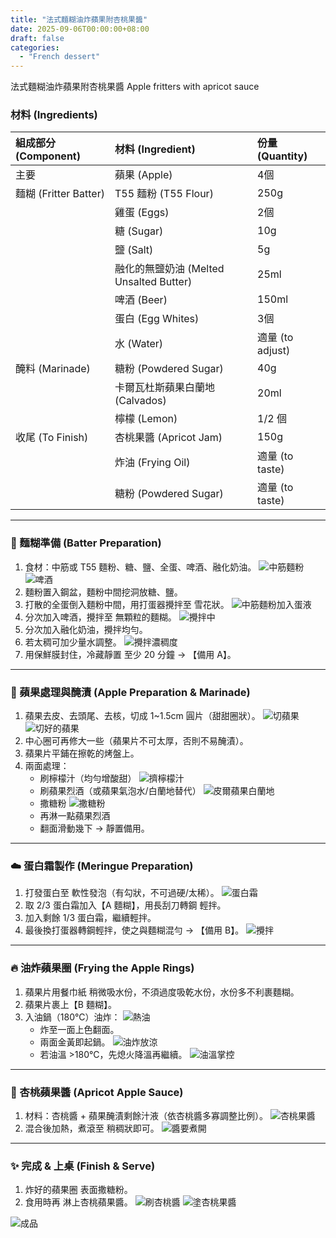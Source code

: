 ```yaml
---
title: "法式麵糊油炸蘋果附杏桃果醬"
date: 2025-09-06T00:00:00+08:00
draft: false
categories:
  - "French dessert"
---
```


法式麵糊油炸蘋果附杏桃果醬
Apple fritters with apricot sauce

### 材料 (Ingredients)

| 組成部分 (Component) | 材料 (Ingredient) | 份量 (Quantity) |
| :--- | :--- | :--- |
| 主要 | 蘋果 (Apple) | 4個 |
| 麵糊 (Fritter Batter) | T55 麵粉 (T55 Flour) | 250g |
| | 雞蛋 (Eggs) | 2個 |
| | 糖 (Sugar) | 10g |
| | 鹽 (Salt) | 5g |
| | 融化的無鹽奶油 (Melted Unsalted Butter) | 25ml |
| | 啤酒 (Beer) | 150ml |
| | 蛋白 (Egg Whites) | 3個 |
| | 水 (Water) | 適量 (to adjust) |
| 醃料 (Marinade) | 糖粉 (Powdered Sugar) | 40g |
| | 卡爾瓦杜斯蘋果白蘭地 (Calvados) | 20ml |
| | 檸檬 (Lemon) | 1/2 個 |
| 收尾 (To Finish) | 杏桃果醬 (Apricot Jam) | 150g |
| | 炸油 (Frying Oil) | 適量 (to taste) |
| | 糖粉 (Powdered Sugar) | 適量 (to taste) |

---

### 🍺 麵糊準備 (Batter Preparation)

1.  食材：中筋或 T55 麵粉、糖、鹽、全蛋、啤酒、融化奶油。
    ![中筋麵粉](/images/法式麵糊油炸蘋果附杏桃果醬/中筋麵粉.jpg)
    ![啤酒](/images/法式麵糊油炸蘋果附杏桃果醬/啤酒.jpg)
2.  麵粉置入鋼盆，麵粉中間挖洞放糖、鹽。
3.  打散的全蛋倒入麵粉中間，用打蛋器攪拌至 雪花狀。
    ![中筋麵粉加入蛋液](/images/法式麵糊油炸蘋果附杏桃果醬/中筋麵粉加入蛋液.jpg)
4.  分次加入啤酒，攪拌至 無顆粒的麵糊。
    ![攪拌中](/images/法式麵糊油炸蘋果附杏桃果醬/攪拌中.jpg)
5.  分次加入融化奶油，攪拌均勻。
6.  若太稠可加少量水調整。
    ![攪拌濃稠度](/images/法式麵糊油炸蘋果附杏桃果醬/攪拌濃稠度.jpg)
7.  用保鮮膜封住，冷藏靜置 至少 20 分鐘 → 【備用 A】。

---

### 🍏 蘋果處理與醃漬 (Apple Preparation & Marinade)

1.  蘋果去皮、去頭尾、去核，切成 1~1.5cm 圓片（甜甜圈狀）。
    ![切蘋果](/images/法式麵糊油炸蘋果附杏桃果醬/切蘋果.jpg)
    ![切好的蘋果](/images/法式麵糊油炸蘋果附杏桃果醬/切好的蘋果.jpg)
2.  中心圈可再修大一些（蘋果片不可太厚，否則不易醃漬）。
3.  蘋果片平鋪在擦乾的烤盤上。
4.  兩面處理：
    *   刷檸檬汁（均勻增酸甜）
        ![擠檸檬汁](/images/法式麵糊油炸蘋果附杏桃果醬/擠檸檬汁.jpg)
    *   刷蘋果烈酒（或蘋果氣泡水/白蘭地替代）
        ![皮爾蘋果白蘭地](/images/法式麵糊油炸蘋果附杏桃果醬/皮爾蘋果白蘭地.jpg)
    *   撒糖粉
        ![撒糖粉](/images/法式麵糊油炸蘋果附杏桃果醬/撒糖粉.jpg)
    *   再淋一點蘋果烈酒
    *   翻面滑動幾下 → 靜置備用。

---

### ☁️ 蛋白霜製作 (Meringue Preparation)

1.  打發蛋白至 軟性發泡（有勾狀，不可過硬/太稀）。
    ![蛋白霜](/images/法式麵糊油炸蘋果附杏桃果醬/蛋白霜.jpg)
2.  取 2/3 蛋白霜加入【A 麵糊】，用長刮刀轉鋼 輕拌。
3.  加入剩餘 1/3 蛋白霜，繼續輕拌。
4.  最後換打蛋器轉鋼輕拌，使之與麵糊混勻 → 【備用 B】。
    ![攪拌](/images/法式麵糊油炸蘋果附杏桃果醬/攪拌.jpg)

---

### 🔥 油炸蘋果圈 (Frying the Apple Rings)

1.  蘋果片用餐巾紙 稍微吸水份，不須過度吸乾水份，水份多不利裹麵糊。
2.  蘋果片裹上【B 麵糊】。
3.  入油鍋（180°C）油炸：
    ![熱油](/images/法式麵糊油炸蘋果附杏桃果醬/熱油.jpg)
    *   炸至一面上色翻面。
    *   兩面金黃即起鍋。
        ![油炸放涼](/images/法式麵糊油炸蘋果附杏桃果醬/油炸放涼.jpg)
    *   若油溫 >180°C，先熄火降溫再繼續。
        ![油溫掌控](/images/法式麵糊油炸蘋果附杏桃果醬/油溫掌控.jpg)

---

### 🍑 杏桃蘋果醬 (Apricot Apple Sauce)

1.  材料：杏桃醬 + 蘋果醃漬剩餘汁液（依杏桃醬多寡調整比例）。
    ![杏桃果醬](/images/法式麵糊油炸蘋果附杏桃果醬/杏桃果醬.jpg)
2.  混合後加熱，煮滾至 稍稠狀即可。
    ![醬要煮開](/images/法式麵糊油炸蘋果附杏桃果醬/醬要煮開.jpg)

---

### ✨ 完成 & 上桌 (Finish & Serve)

1.  炸好的蘋果圈 表面撒糖粉。
2.  食用時再 淋上杏桃蘋果醬。
    ![刷杏桃醬](/images/法式麵糊油炸蘋果附杏桃果醬/刷杏桃醬.jpg)
    ![塗杏桃果醬](/images/法式麵糊油炸蘋果附杏桃果醬/塗杏桃果醬.jpg)

![成品](/images/法式麵糊油炸蘋果附杏桃果醬/成品.jpg)